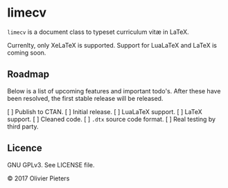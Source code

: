 # limecv

`limecv` is a document class to typeset curriculum vitæ in LaTeX.

Currenlty, only XeLaTeX is supported. Support for LuaLaTeX and LaTeX is coming soon. 

## Roadmap

Below is a list of upcoming features and important todo's. After these have been resolved, the first stable release will be released.

[ ] Publish to CTAN.
[ ] Initial release.
[ ] LuaLaTeX support.
[ ] LaTeX support.
[ ] Cleaned code.
[ ] `.dtx` source code format.
[ ] Real testing by third party.

## Licence

GNU GPLv3. See LICENSE file.

© 2017 Olivier Pieters